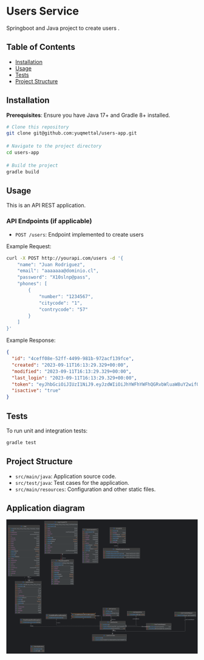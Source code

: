# Users Service
Springboot and Java project to create users .

## Table of Contents

- [Installation](#installation)
- [Usage](#usage)
- [Tests](#tests)
- [Project Structure](#project-structure)

## Installation

**Prerequisites**: Ensure you have Java 17+ and Gradle 8+ installed.

```bash
# Clone this repository
git clone git@github.com:yuqmettal/users-app.git

# Navigate to the project directory
cd users-app

# Build the project
gradle build
```

## Usage

This is an API REST application.

### API Endpoints (if applicable)

- `POST /users`: Endpoint implemented to create users

Example Request:

```bash
curl -X POST http://yourapi.com/users -d '{
    "name": "Juan Rodriguez",
    "email": "aaaaaaa@dominio.cl",
    "password": "X10slnp@pass",
    "phones": [
        {
            "number": "1234567",
            "citycode": "1",
            "contrycode": "57"
        }
    ]
}'
```

Example Response:
```json
{
  "id": "4ceff08e-52ff-4499-981b-972acf139fce",
  "created": "2023-09-11T16:13:29.329+00:00",
  "modified": "2023-09-11T16:13:29.329+00:00",
  "last_login": "2023-09-11T16:13:29.329+00:00",
  "token": "eyJhbGciOiJIUzI1NiJ9.eyJzdWIiOiJhYWFhYWFhQGRvbWluaW8uY2wifQ.bUtVCClkiWatdTFd84IszwLNJ_6d3LwHF2-l0GMGI70",
  "isactive": "true"
}
```

## Tests

To run unit and integration tests:
```bash
gradle test
```

## Project Structure

- `src/main/java`: Application source code.
- `src/test/java`: Test cases for the application.
- `src/main/resources`: Configuration and other static files.


## Application diagram

![](users-app.png)


